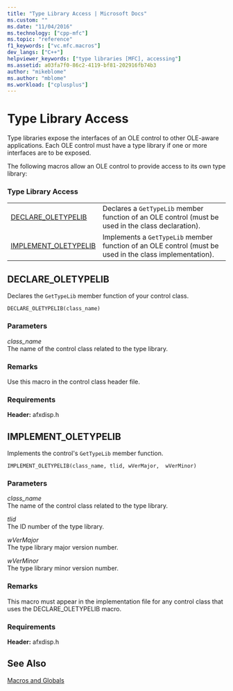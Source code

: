 ```yaml
---
title: "Type Library Access | Microsoft Docs"
ms.custom: ""
ms.date: "11/04/2016"
ms.technology: ["cpp-mfc"]
ms.topic: "reference"
f1_keywords: ["vc.mfc.macros"]
dev_langs: ["C++"]
helpviewer_keywords: ["type libraries [MFC], accessing"]
ms.assetid: a03fa7f0-86c2-4119-bf81-202916fb74b3
author: "mikeblome"
ms.author: "mblome"
ms.workload: ["cplusplus"]
---
```

# Type Library Access

Type libraries expose the interfaces of an OLE control to other OLE-aware applications. Each OLE control must have a type library if one or more interfaces are to be exposed.

The following macros allow an OLE control to provide access to its own type library:

### Type Library Access

|||
|-|-|
|[DECLARE_OLETYPELIB](#declare_oletypelib)|Declares a `GetTypeLib` member function of an OLE control (must be used in the class declaration).|
|[IMPLEMENT_OLETYPELIB](#implement_oletypelib)|Implements a `GetTypeLib` member function of an OLE control (must be used in the class implementation).|

##  <a name="declare_oletypelib"></a>  DECLARE_OLETYPELIB

Declares the `GetTypeLib` member function of your control class.

```
DECLARE_OLETYPELIB(class_name)
```

### Parameters

*class_name*<br/>
The name of the control class related to the type library.

### Remarks

Use this macro in the control class header file.

### Requirements

**Header:** afxdisp.h

##  <a name="implement_oletypelib"></a>  IMPLEMENT_OLETYPELIB

Implements the control's `GetTypeLib` member function.

```
IMPLEMENT_OLETYPELIB(class_name, tlid, wVerMajor,  wVerMinor)
```

### Parameters

*class_name*<br/>
The name of the control class related to the type library.

*tlid*<br/>
The ID number of the type library.

*wVerMajor*<br/>
The type library major version number.

*wVerMinor*<br/>
The type library minor version number.

### Remarks

This macro must appear in the implementation file for any control class that uses the DECLARE_OLETYPELIB macro.

### Requirements

**Header:** afxdisp.h

## See Also

[Macros and Globals](../../mfc/reference/mfc-macros-and-globals.md)
